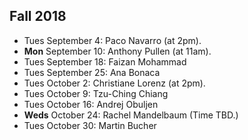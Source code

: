 
## Fall 2018

 - Tues September 4: Paco Navarro (at 2pm).
 - **Mon** September 10: Anthony Pullen (at 11am).
 - Tues September 18: Faizan Mohammad
 - Tues September 25: Ana Bonaca
 - Tues October 2: Christiane Lorenz (at 2pm).
 - Tues October 9: Tzu-Ching Chiang
 - Tues October 16: Andrej Obuljen
 - **Weds** October 24: Rachel Mandelbaum (Time TBD.)
 - Tues October 30: Martin Bucher
